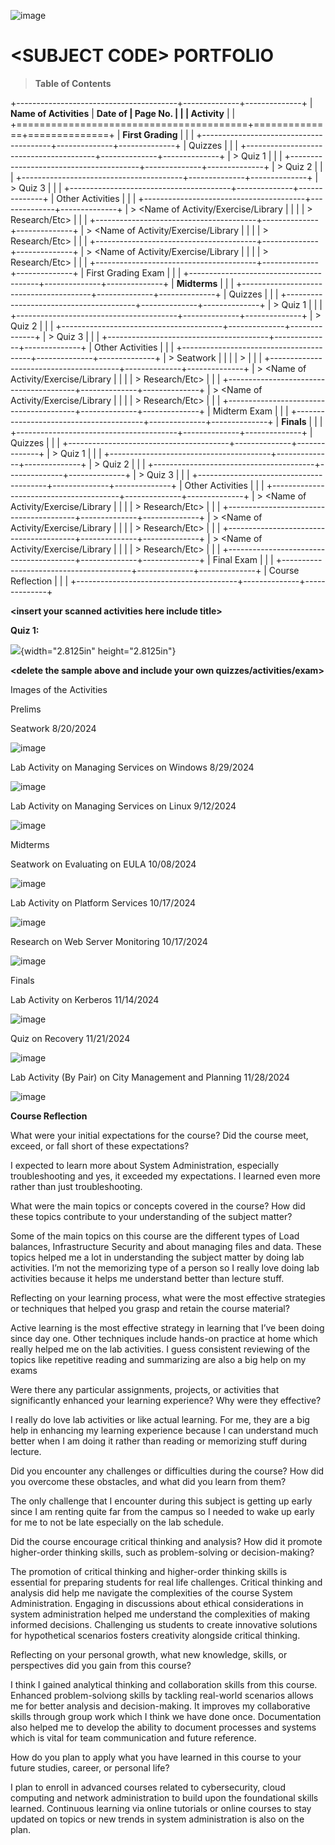 ![image](https://github.com/user-attachments/assets/4010715a-8c6d-496f-8f95-8b85b698af53)


# \<SUBJECT CODE\> PORTFOLIO

> **Table of Contents**

+----------------------------------------+--------------+--------------+
| **Name of Activities**                 | **Date of    | **Page No.** |
|                                        | Activity**   |              |
+========================================+==============+==============+
| **First Grading**                      |              |              |
+----------------------------------------+--------------+--------------+
| Quizzes                                |              |              |
+----------------------------------------+--------------+--------------+
| > Quiz 1                               |              |              |
+----------------------------------------+--------------+--------------+
| > Quiz 2                               |              |              |
+----------------------------------------+--------------+--------------+
| > Quiz 3                               |              |              |
+----------------------------------------+--------------+--------------+
| Other Activities                       |              |              |
+----------------------------------------+--------------+--------------+
| > \<Name of Activity/Exercise/Library  |              |              |
| > Research/Etc\>                       |              |              |
+----------------------------------------+--------------+--------------+
| > \<Name of Activity/Exercise/Library  |              |              |
| > Research/Etc\>                       |              |              |
+----------------------------------------+--------------+--------------+
| > \<Name of Activity/Exercise/Library  |              |              |
| > Research/Etc\>                       |              |              |
+----------------------------------------+--------------+--------------+
| First Grading Exam                     |              |              |
+----------------------------------------+--------------+--------------+
| **Midterms**                           |              |              |
+----------------------------------------+--------------+--------------+
| Quizzes                                |              |              |
+----------------------------------------+--------------+--------------+
| > Quiz 1                               |              |              |
+----------------------------------------+--------------+--------------+
| > Quiz 2                               |              |              |
+----------------------------------------+--------------+--------------+
| > Quiz 3                               |              |              |
+----------------------------------------+--------------+--------------+
| Other Activities                       |              |              |
+----------------------------------------+--------------+--------------+
| > Seatwork                             |              |              |
| >                                      |              |              |
+----------------------------------------+--------------+--------------+
| > \<Name of Activity/Exercise/Library  |              |              |
| > Research/Etc\>                       |              |              |
+----------------------------------------+--------------+--------------+
| > \<Name of Activity/Exercise/Library  |              |              |
| > Research/Etc\>                       |              |              |
+----------------------------------------+--------------+--------------+
| Midterm Exam                           |              |              |
+----------------------------------------+--------------+--------------+
| **Finals**                             |              |              |
+----------------------------------------+--------------+--------------+
| Quizzes                                |              |              |
+----------------------------------------+--------------+--------------+
| > Quiz 1                               |              |              |
+----------------------------------------+--------------+--------------+
| > Quiz 2                               |              |              |
+----------------------------------------+--------------+--------------+
| > Quiz 3                               |              |              |
+----------------------------------------+--------------+--------------+
| Other Activities                       |              |              |
+----------------------------------------+--------------+--------------+
| > \<Name of Activity/Exercise/Library  |              |              |
| > Research/Etc\>                       |              |              |
+----------------------------------------+--------------+--------------+
| > \<Name of Activity/Exercise/Library  |              |              |
| > Research/Etc\>                       |              |              |
+----------------------------------------+--------------+--------------+
| > \<Name of Activity/Exercise/Library  |              |              |
| > Research/Etc\>                       |              |              |
+----------------------------------------+--------------+--------------+
| Final Exam                             |              |              |
+----------------------------------------+--------------+--------------+
| Course Reflection                      |              |              |
+----------------------------------------+--------------+--------------+

**\<insert your scanned activities here include title\>**

**Quiz 1:**

![](vertopal_c443f132216b4e67bfecce9b8756535a/media/image2.png){width="2.8125in"
height="2.8125in"}

**\<delete the sample above and include your own
quizzes/activities/exam\>**

Images of the Activities

Prelims

Seatwork 8/20/2024

![image](https://github.com/user-attachments/assets/7c8aa550-001e-4d34-adbd-b1146ffe08b6)

Lab Activity on Managing Services on Windows 8/29/2024

![image](https://github.com/user-attachments/assets/74e1f592-9ca2-48dd-bd33-5c03370ba23b)

Lab Activity on Managing Services on Linux 9/12/2024

![image](https://github.com/user-attachments/assets/5d992e11-7d05-4c73-90ab-12c4adae9dc8)

Midterms

Seatwork on Evaluating on EULA 10/08/2024

![image](https://github.com/user-attachments/assets/2554e337-e320-4dfb-851c-d0309c30c161)

Lab Activity on Platform Services 10/17/2024

![image](https://github.com/user-attachments/assets/9462d294-4f0a-4ae8-9145-977e3bd36fee)

Research on Web Server Monitoring 10/17/2024

![image](https://github.com/user-attachments/assets/dcbfb031-f4b3-4411-afa5-2c43b23657d7)

Finals

Lab Activity on Kerberos 11/14/2024

![image](https://github.com/user-attachments/assets/2dc9a8c0-288d-4767-9dc4-97800c350936)

Quiz on Recovery 11/21/2024

![image](https://github.com/user-attachments/assets/c0e84a40-f2cf-40ff-b08f-734152ee1f9e)

Lab Activity (By Pair) on City Management and Planning 11/28/2024 

![image](https://github.com/user-attachments/assets/39c65c2c-de15-4c6a-ae22-b9ff556f53a8)


**Course Reflection**

What were your initial expectations for the course? Did the course meet,
exceed, or fall short of these expectations?

  I expected to learn more about System Administration, especially troubleshooting and yes, it exceeded my expectations. I learned even more rather than just troubleshooting.

What were the main topics or concepts covered in the course? How did
these topics contribute to your understanding of the subject matter?

Some of the main topics on this course are the different types of Load balances, Infrastructure Security and about managing files and data. These topics helped me a lot in understanding the subject matter by doing lab activities. I’m not the memorizing type of a person so I really love doing lab activities because it helps me understand better than lecture stuff.

Reflecting on your learning process, what were the most effective
strategies or techniques that helped you grasp and retain the course
material?

Active learning is the most effective strategy in learning that I’ve been doing since day one. Other techniques include hands-on practice at home which really helped me on the lab activities. I guess consistent reviewing of the topics like repetitive reading and summarizing are also a big help on my exams

Were there any particular assignments, projects, or activities that
significantly enhanced your learning experience? Why were they
effective?

I really do love lab activities or like actual learning. For me, they are a big help in enhancing my learning experience because I can understand much better when I am doing it rather than reading or memorizing stuff during lecture.  

Did you encounter any challenges or difficulties during the course? How
did you overcome these obstacles, and what did you learn from them?

The only challenge that I encounter during this subject is getting up early since I am renting quite far from the campus so I needed to wake up early for me to not be late especially on the lab schedule.

Did the course encourage critical thinking and analysis? How did it
promote higher-order thinking skills, such as problem-solving or
decision-making?

The promotion of critical thinking and higher-order thinking skills is essential for preparing students for real life challenges. Critical thinking and analysis did help me navigate the complexities of the course System Administration. Engaging in discussions about ethical considerations in system administration helped me understand the complexities of making informed decisions. Challenging us students to create innovative solutions for hypothetical scenarios fosters creativity alongside critical thinking.

Reflecting on your personal growth, what new knowledge, skills, or
perspectives did you gain from this course?

I think I gained analytical thinking and collaboration skills from this course. Enhanced problem-solviong skills by tackling real-world scenarios allows me for better analysis and decision-making. It improves my collaborative skills through group work which I think we have done once. Documentation also helped me to develop the ability to document processes and systems which is vital for team communication and future reference.  


How do you plan to apply what you have learned in this course to your
future studies, career, or personal life?

I plan to enroll in advanced courses related to cybersecurity, cloud computing and network administration to build upon the foundational skills learned. Continuous learning via online tutorials or online courses to stay updated on topics or new trends in system administration is also on the plan. 
